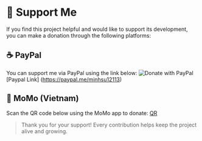 
# 💖 Support Me

If you find this project helpful and would like to support its development, you can make a donation through the following platforms:

## ☕ PayPal

You can support me via PayPal using the link below:
![Donate with PayPal](https://img.shields.io/badge/Donate-PayPal-blue.svg)
[Paypal Link] (https://paypal.me/minhsu12113)

## 📱 MoMo (Vietnam)

Scan the QR code below using the MoMo app to donate:
[QR](https://github.com/user-attachments/assets/979c29cd-2d5c-403d-a64e-4ae6d9898f75)


> Thank you for your support! Every contribution helps keep the project alive and growing.
